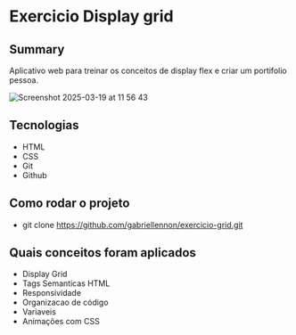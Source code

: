 # Exercicio Display grid

## Summary
Aplicativo web para treinar os conceitos de display flex e criar um portifolio pessoa.

![Screenshot 2025-03-19 at 11 56 43](https://github.com/user-attachments/assets/67e51d0b-1889-46b5-9ad0-1766384ca253)

## Tecnologias
- HTML
- CSS
- Git
- Github

## Como rodar o projeto
- git clone https://github.com/gabriellennon/exercicio-grid.git

## Quais conceitos foram aplicados
- Display Grid
- Tags Semanticas HTML
- Responsividade
- Organizacao de código
- Variaveis
- Animações com CSS
